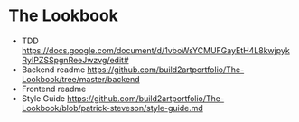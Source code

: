 # The Lookbook
 - TDD https://docs.google.com/document/d/1vboWsYCMUFGayEtH4L8kwjpykRyIPZSSpgnReeJwzvg/edit#
 - Backend readme https://github.com/build2artportfolio/The-Lookbook/tree/master/backend
 - Frontend readme 
 - Style Guide https://github.com/build2artportfolio/The-Lookbook/blob/patrick-steveson/style-guide.md
